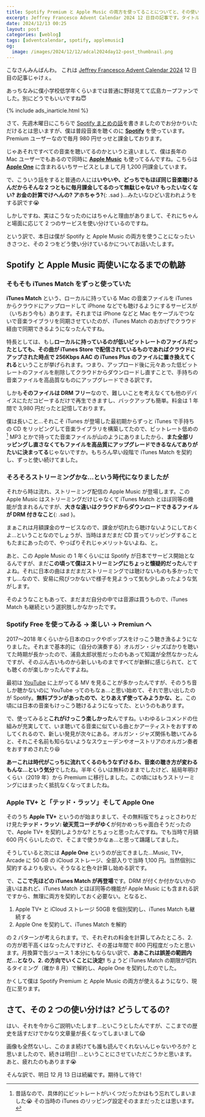 ```yaml
---
title: Spotify Premium と Apple Music の両方を使ってることについてと、その使い分けの話 (1) まずはそのいきさつから
excerpt: Jeffrey Francesco Advent Calendar 2024 12 日目の記事です。タイトルのような内容を書こうと思って文章を書いてたら、2つを使うことになったいきさつを書くだけで力尽きました。涙 なので今日はその前編です。すみません…
date: 2024/12/13 00:25
layout: post
categories: [weblog]
tags: [adventcalendar, spotify, applemusic]
og:
  image: /images/2024/12/12/adcal2024day12-post_thumbnail.png
---
```


こなさんみんばんわ。
これは [Jeffrey Francesco Advent Calendar 2024][adcal] 12 日目の記事じゃけぇ。

あっちなみに僕小学校低学年くらいまでは普通に野球見てて広島カープファンでした。別にどうでもいいですね😇

[adcal]: https://adventar.org/calendars/10886

{% include ads_inarticle.html %}

さて、先週木曜日にこちらで [Spotify まとめの話][1205]を書きましたのでお分かりいただけるとは思いますが、僕は普段音楽を聴くのに <b>[Spotify][]</b> を使っています。Premium ユーザーなので毎月 980 円せっせと課金しております。

[1205]: /weblog/2024120501/
[Spotify]: https://open.spotify.com/

じゃあそれですべての音楽を聴いてるのかというと違いまして、僕は長年の Mac ユーザーでもあるので同時に <b>[Apple Music][applemusic]</b> も使ってるんですね。こちらは <b>[Apple One][appleone]</b> に含まれるいちサービスとしまして月 1,200 円課金しています。

[applemusic]: https://www.apple.com/jp/apple-music/
[appleone]: https://www.apple.com/jp/apple-one/

で、こういう話をすると普通の人には**いやいや、どっちでもほぼ同じ音楽聴けるんだからそんな 2 つともに毎月課金してるのって無駄じゃない? もったいなくない? お金の計算でけへんの? アホちゃう?**{: .sad }…みたいなひどい言われようをする訳です😭

しかしですね、実はこうなったのにはちゃんと理由がありまして、それにちゃんと場面に応じて 2 つのサービスを使い分けているのですね。

という訳で、本日は僕が Spotify と Apple Music の両方を使うことになったいきさつと、その 2 つをどう使い分けているかについてお話いたします。


Spotify と Apple Music 両使いになるまでの軌跡
---------------------------------------------

### そもそも iTunes Match をずっと使っていた

<b>iTunes Match</b> という、ローカルに持っている Mac の音楽ファイルを iTunes からクラウドにアップロードして iPhone などでも聴けるようにするサービスが（いちおう今も）あります。それまでは iPhone などと Mac をケーブルでつないで音楽ライブラリを同期させていたのが、iTunes Match のおかげでクラウド経由で同期できるようになったんですね。

特長としては、もし**ローカルに持っているのが低いビットレートのファイルだったとしても、その曲が iTunes Store で配信されているものであればクラウドにアップされた時点で 256Kbps AAC の iTunes Plus のファイルに置き換えてくれる**ということが挙げられます。つまり、アップロード後に元々あった低ビットレートのファイルを削除してクラウドからダウンロードし直すことで、手持ちの音楽ファイルを高品質なものにアップグレードできる訳です。

しかも**そのファイルは DRM フリー**なので、難しいことを考えなくても他のデバイスにただコピーするだけで再生できますし、バックアップも簡単。料金は 1 年間で 3,980 円だったと記憶しております。

僕は長いこと…それこそ iTunes が登場した最初期からずっと iTunes で手持ちの CD をリッピングして音楽ライブラリを構築してたので、ビットレート低めの[^1] MP3 とかで持ってた音楽ファイルが山のようにありましたから、**また全部リッピングし直さなくてもファイルを高品質にアップグレードできるなんてありがたいに決まってる**じゃないですか。もちろん早い段階で iTunes Match を契約し、ずっと使い続けてました。

[^1]: 昔話なので、具体的にビットレートがいくつだったかはもう忘れてしまいました😭 その当時の iTunes のリッピング設定そのままだったとは思います。


### そろそろストリーミングかな…という時代になりましたが

それから時は流れ、ストリーミング配信の Apple Music が登場します。この Apple Music はストリーミングだけじゃなくて iTunes Match とほぼ同等の機能が含まれるんですが、**大きな違いはクラウドからダウンロードできるファイルが DRM 付きなこと**{: .sad }。

まぁこれは月額課金のサービスなので、課金が切れたら聴けないようにしておくよ…ということなのでしょうが、当時はまだまだ CD 買ってリッピングすることもたまにあったので、やっぱりそれじゃメリットないよね、と。

あと、この Apple Music の 1 年くらいには Spotify が日本でサービス開始となるんですが、まだ**この頃って僕はストリーミングにちょっと懐疑的だった**んですよね。それに日本の曲はまだまだストリーミングでは聴けないものも多かったですし…なので、安易に飛びつかないで様子を見ようって気も少しあったような気がします。

そのようなこともあって、まだまだ自分の中では音源は買うもので、iTunes Match も継続という選択肢しかなかったです。


### Spotify Free を使ってみる → 楽しい → Premiun へ

2017〜2018 年くらいから日本のロックやポップスをけっこう聴き漁るようになりました。それまで基本的に（自分の演奏する）オルガン・ジャズばかりを聴いてた時期が長かったので、浦島太郎状態だったのもあって知識が全然なかったんですが、そのぶん古いものから新しいものまですべてが新鮮に感じられて、とても聴くのが楽しかったんですよね。

最初は [YouTube][] に上がってる MV を見ることが多かったんですが、そのうち音しか聴かないのに YouTube ってのもなぁ…と思い始めて、それで思い出したのが Spotify。**無料プランがあったので、とりあえず使ってみようかな、と**。この頃には日本の音楽もけっこう聴けるようになってた、というのもあります。

[YouTube]: https://www.youtube.com/

で、使ってみると**これがけっこう楽しかった**んですね。いわゆるレコメンドの仕組みが充実してて、いま聴いてる音楽に似ている曲とかアーティストをおすすめしてくれるので、新しい発見が次々にある。オルガン・ジャズ関係も聴いてみると、それこそ名前も知らないようなスウェーデンやオーストリアのオルガン奏者をおすすめされたり😆

**あーこれは時代がこっちに流れてくるのもうなずけるわ、音楽の聴き方が変わるもんな…という気分**でしたね。半年くらいは無料のままでしたけど、結局年明けくらい（2019 年）から Premium に移行しました。この頃にはもうストリーミングにはまったく抵抗なくなってましたね。


### Apple TV+ と「テッド・ラッソ」そして Apple One

そのうち <b>Apple TV+</b> というのが始まりまして、その無料版でちょっとさわりだけ見た<b>テッド・ラッソ: 破天荒コーチがゆく</b>が何かめっちゃ面白そうだったので、Apple TV+ を契約しようかな? とちょっと思ったんですね。でも当時で月額 600 円くらいしたので、そこまで使うかなぁ…と思って躊躇してました。

そうしていると次には <b>Apple One</b> というのが出てきました…Music, TV+, Arcade に 50 GB の iCloud ストレージ、全部入りで当時 1,100 円。当然個別に契約するよりも安い。そうなると色々計算し始める訳です。

で、**ここで先ほどの iTunes Match が再登場**です。DRM が付くか付かないかの違いはあれど、iTunes Match とほぼ同等の機能が Apple Music にも含まれる訳ですから、無理に両方を契約しておく必要ない。となると、

1. Apple TV+ と iCloud ストレージ 50GB を個別契約し、iTunes Match も継続する
2. Apple One を契約して、iTunes Match を解約

の 2 パターンが考えられます。で、それぞれの料金を計算してみたところ、2. の方が若干高くはなったんですけど、その差は年間で 800 円程度だったと思います。月換算で缶ジュース 1 本分にもならない訳で、**ああこれは誤差の範囲内だ…となり、2. の方向でいくことに決定!** ちょうど iTunes Match の期限が切れるタイミング（確か 8 月）で解約し、Apple One を契約したのでした。

かくして僕は Spotify Premium と Apple Music の両方が使えるようになり、現在に至ります。


## さて、その 2 つの使い分けは? どうしてるの?

はい、それを今からご説明いたします…といこうとしたんですが、ここまでの歴史を話すだけでかなり文章量が長くなってしまいまして😱

画像も全然ないし、このまま続けても誰も読んでくれないんじゃないやろか? と思いましたので、続きは明日! …ということにさせていただこうかと思います。あと、疲れたのもあります😭

そんな訳で、明日 12 月 13 日は続編です。期待して待て!
